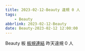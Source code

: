 ```yaml
---
title: 2023-02-12-Beauty 違規 0 人
tags:
    - Beauty
abbrlink: 2023-02-12-Beauty
date: Beauty-2023-02-12 12:00:00
---
```

Beauty 板 [板規連結](https://www.ptt.cc/bbs/Beauty/M.1630069980.A.84B.html)
昨天違規 0 人
